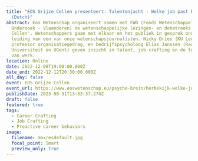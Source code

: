 ```yaml
---
title: "EOS Grijze Cellen presenteert: Talentenjacht - Welke job past bij jou?
  (Dutch)"
abstract: Eos Wetenschap organiseert samen met FWO (Fonds Wetenschappelijk
  Onderzoek - Vlaanderen) de wetenschappelijke lezingen- en debatreeks 'Grijze
  Cellen'. Wetenschappers gaan met elkaar en het publiek in gesprek onder
  leiding van een van onze wetenschapsjournalisten. Nicky Dries (KU Leuven),
  professor organisatiegedrag, en bedrijfspsycholoog Elias Janssen (Radboud
  Universiteit en UGent) geven inzicht in talent, job crafting en de toekomst
  van werk.
location: Online
date: 2022-12-08T19:00:00.000Z
date_end: 2022-12-12T20:30:00.000Z
all_day: false
event: EOS Grijze Cellen
event_url: https://www.eoswetenschap.eu/psyche-brein/herbekijk-welke-job-past-bij-jou
publishDate: 2023-08-31T13:33:37.274Z
draft: false
featured: true
tags:
  - Career Crafting
  - Job Crafting
  - Proactive career behaviors
image:
  filename: maxresdefault.jpg
  focal_point: Smart
  preview_only: true
---
```

